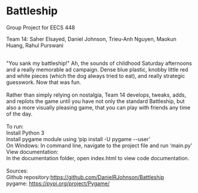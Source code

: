 # Battleship
Group Project for EECS 448

<h>Team 14: Saher Elsayed, Daniel Johnson, Trieu-Anh Nguyen, Maokun Huang, Rahul Purswani<h>
    
<br>"You sank my battleship!" Ah, the sounds of childhood Saturday afternoons and a really memorable ad campaign. Dense blue plastic, knobby little red and white pieces (which the dog always tried to eat), and really strategic guesswork. Now that was fun.
<br><br>Rather than simply relying on nostalgia, Team 14 develops, tweaks, adds, and replots the game until you have not only the standard Battleship, but also a more visually pleasing game, that you can play with friends any time of the day. 
<br><br>To run:
<br>Install Python 3
<br>Install pygame module using ‘pip install -U pygame --user’
<br>On Windows: In command line, navigate to the project file and run ‘main.py'
<br>View documentation:
<br>In the documentation folder, open index.html to view code documentation.
<br><br>Sources:
<br>Github repository:https://github.com/DanielRJohnson/Battleship
<br>pygame: https://pypi.org/project/Pygame/
